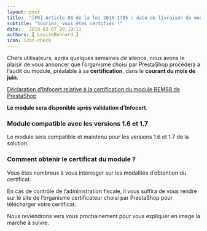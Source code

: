 ```yaml
---
layout: post
title:  "[FR] Article 88 de la loi 2015-1785 : date de livraison du module"
subtitle: "Souriez, vous êtes certifiés !"
date:   2018-03-07 09:10:11
authors: [ LouiseBonnard ]
icon: icon-check
---
```


Chers utilisateurs, après quelques semaines de silence, nous avons le plaisir de vous annoncer que l’organisme choisi par PrestaShop procédera à l’audit du module, préalable à sa **certification**, dans le **courant du mois de juin**.

[Déclaration d’Infocert relative à la certification du module REM88 de PrestaShop](https://www.prestashop.com/en/system/files/filedepot/9/decla-17477-prestashop-ed1.pdf)

**Le module sera disponible après validation d’Infocert**.


### Module compatible avec les versions 1.6 et 1.7

Le module sera compatible et maintenu pour les versions 1.6 et 1.7 de la solution.


### Comment obtenir le certificat du module ?

Vous êtes nombreux à vous interroger sur les modalités d’obtention du certificat.

En cas de contrôle de l’administration fiscale, il vous suffira de vous rendre sur le site de l’organisme certificateur choisi par PrestaShop pour télécharger votre certificat.

Nous reviendrons vers vous prochainement pour vous expliquer en image la marche à suivre.
